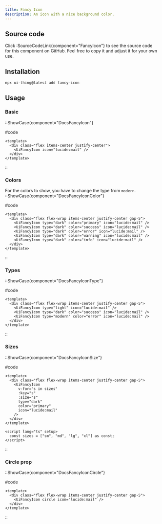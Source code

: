 ```yaml
---
title: Fancy Icon
description: An icon with a nice background color.
---
```


## Source code

Click :SourceCodeLink{component="FancyIcon"} to see the source code for this component on GitHub. Feel free to copy it and adjust it for your own use.

## Installation

```bash
npx ui-thing@latest add fancy-icon
```

## Usage

### Basic

::ShowCase{component="DocsFancyIcon"}

#code

```vue [DocsFancyIcon.vue]
<template>
  <div class="flex items-center justify-center">
    <UiFancyIcon icon="lucide:mail" />
  </div>
</template>
```

::

### Colors

For the colors to show, you have to change the type from `modern`.
::ShowCase{component="DocsFancyIconColor"}

#code

```vue [DocsFancyIconColor.vue]
<template>
  <div class="flex flex-wrap items-center justify-center gap-5">
    <UiFancyIcon type="dark" color="primary" icon="lucide:mail" />
    <UiFancyIcon type="dark" color="success" icon="lucide:mail" />
    <UiFancyIcon type="dark" color="error" icon="lucide:mail" />
    <UiFancyIcon type="dark" color="warning" icon="lucide:mail" />
    <UiFancyIcon type="dark" color="info" icon="lucide:mail" />
  </div>
</template>
```

::

### Types

::ShowCase{component="DocsFancyIconType"}

#code

```vue [DocsFancyIconType.vue]
<template>
  <div class="flex flex-wrap items-center justify-center gap-5">
    <UiFancyIcon type="light" icon="lucide:mail" />
    <UiFancyIcon type="dark" color="success" icon="lucide:mail" />
    <UiFancyIcon type="modern" color="error" icon="lucide:mail" />
  </div>
</template>
```

::

### Sizes

::ShowCase{component="DocsFancyIconSize"}

#code

```vue [DocsFancyIconSize.vue]
<template>
  <div class="flex flex-wrap items-center justify-center gap-5">
    <UiFancyIcon
      v-for="s in sizes"
      :key="s"
      :size="s"
      type="dark"
      color="primary"
      icon="lucide:mail"
    />
  </div>
</template>

<script lang="ts" setup>
  const sizes = ["sm", "md", "lg", "xl"] as const;
</script>
```

::

### Circle prop

::ShowCase{component="DocsFancyIconCircle"}

#code

```vue [DocsFancyIconCircle.vue]
<template>
  <div class="flex flex-wrap items-center justify-center gap-5">
    <UiFancyIcon circle icon="lucide:mail" />
  </div>
</template>
```

::
